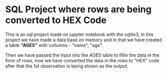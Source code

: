 <h1>SQL Project where rows are being converted to HEX Code</h1>

<p>This is an sql project made on jupyter notebook with the sqlite3, in this project we have made a data base on memory and in that we have created a table <b>"AGES"</b> with collumns - "name", "age".</p>

<p>Then we have passed the input into the AGES table to fillin the data in the form of rows, now we have converted the data in the rows to "HEX" code after that the 1st observation is being shown as the output.</p>
